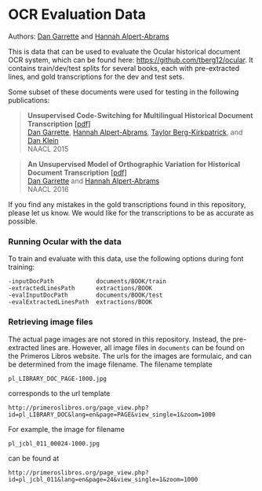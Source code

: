[Taylor Berg-Kirkpatrick]: http://www.eecs.berkeley.edu/~tberg/
[Greg Durrett]: http://www.eecs.berkeley.edu/~gdurrett/
[Dan Klein]: http://www.eecs.berkeley.edu/~klein/
[Dan Garrette]: http://www.dhgarrette.com
[Hannah Alpert-Abrams]: http://www.halperta.com/



# OCR Evaluation Data

Authors: [Dan Garrette] and [Hannah Alpert-Abrams]

This is data that can be used to evaluate the Ocular historical document OCR system, which can be found here: https://github.com/tberg12/ocular.  It contains train/dev/test splits for several books, each with pre-extracted lines, and gold transcriptions for the dev and test sets.

Some subset of these documents were used for testing in the following publications:

> **Unsupervised Code-Switching for Multilingual Historical Document Transcription**
> [[pdf]](http://www.aclweb.org/anthology/N15-1109)    
> [Dan Garrette], [Hannah Alpert-Abrams], [Taylor Berg-Kirkpatrick], and [Dan Klein]  
> NAACL 2015

> **An Unsupervised Model of Orthographic Variation for Historical Document Transcription**
> [[pdf]](http://www.dhgarrette.com/papers/garrette_ocr_naacl2016.pdf)  
> [Dan Garrette] and [Hannah Alpert-Abrams]  
> NAACL 2016


If you find any mistakes in the gold transcriptions found in this repository, please let us know.  We would like for the transcriptions to be as accurate as possible.


### Running Ocular with the data

To train and evaluate with this data, use the following options during font training:

    -inputDocPath            documents/BOOK/train
    -extractedLinesPath      extractions/BOOK
    -evalInputDocPath        documents/BOOK/test
    -evalExtractedLinesPath  extractions/BOOK




### Retrieving image files

The actual page images are not stored in this repository.  Instead, the pre-extracted lines are.  However, all image files in `documents` can be found on the Primeros Libros website.  The urls for the images are formulaic, and can be determined from the image filename.  The filename template

    pl_LIBRARY_DOC_PAGE-1000.jpg

corresponds to the url template

    http://primeroslibros.org/page_view.php?id=pl_LIBRARY_DOC&lang=en&page=PAGE&view_single=1&zoom=1000

For example, the image for filename

    pl_jcbl_011_00024-1000.jpg

can be found at

    http://primeroslibros.org/page_view.php?id=pl_jcbl_011&lang=en&page=24&view_single=1&zoom=1000

